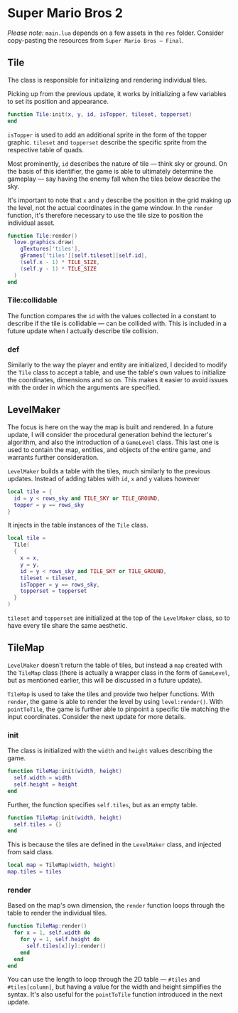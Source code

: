 # Super Mario Bros 2

_Please note:_ `main.lua` depends on a few assets in the `res` folder. Consider copy-pasting the resources from `Super Mario Bros — Final`.

## Tile

The class is responsible for initializing and rendering individual tiles.

Picking up from the previous update, it works by initializing a few variables to set its position and appearance.

```lua
function Tile:init(x, y, id, isTopper, tileset, topperset)
end
```

`isTopper` is used to add an additional sprite in the form of the topper graphic. `tileset` and `topperset` describe the specific sprite from the respective table of quads.

Most prominently, `id` describes the nature of tile — think sky or ground. On the basis of this identifier, the game is able to ultimately determine the gameplay — say having the enemy fall when the tiles below describe the sky.

It's important to note that `x` and `y` describe the position in the grid making up the level, not the actual coordinates in the game window. In the `render` function, it's therefore necessary to use the tile size to position the individual asset.

```lua
function Tile:render()
  love.graphics.draw(
    gTextures['tiles'],
    gFrames['tiles'][self.tileset][self.id],
    (self.x - 1) * TILE_SIZE,
    (self.y - 1) * TILE_SIZE
  )
end
```

### Tile:collidable

The function compares the `id` with the values collected in a constant to describe if the tile is collidable — can be collided with. This is included in a future update when I actually describe tile collision.

### def

Similarly to the way the player and entity are initialized, I decided to modify the `Tile` class to accept a table, and use the table's own values to initialize the coordinates, dimensions and so on. This makes it easier to avoid issues with the order in which the arguments are specified.

## LevelMaker

The focus is here on the way the map is built and rendered. In a future update, I will consider the procedural generation behind the lecturer's algorithm, and also the introduction of a `GameLevel` class. This last one is used to contain the map, entities, and objects of the entire game, and warrants further consideration.

`LevelMaker` builds a table with the tiles, much similarly to the previous updates. Instead of adding tables with `id`, `x` and `y` values however

```lua
local tile = {
  id = y < rows_sky and TILE_SKY or TILE_GROUND,
  topper = y == rows_sky
}
```

It injects in the table instances of the `Tile` class.

```lua
local tile =
  Tile(
  {
    x = x,
    y = y,
    id = y < rows_sky and TILE_SKY or TILE_GROUND,
    tileset = tileset,
    isTopper = y == rows_sky,
    topperset = topperset
  }
)
```

`tileset` and `topperset` are initialized at the top of the `LevelMaker` class, so to have every tile share the same aesthetic.

## TileMap

`LevelMaker` doesn't return the table of tiles, but instead a `map` created with the `TileMap` class (there is actually a wrapper class in the form of `GameLevel`, but as mentioned earlier, this will be discussed in a future update).

`TileMap` is used to take the tiles and provide two helper functions. With `render`, the game is able to render the level by using `level:render()`. With `pointToTile`, the game is further able to pinpoint a specific tile matching the input coordinates. Consider the next update for more details.

### init

The class is initialized with the `width` and `height` values describing the game.

```lua
function TileMap:init(width, height)
  self.width = width
  self.height = height
end
```

Further, the function specifies `self.tiles`, but as an empty table.

```lua
function TileMap:init(width, height)
  self.tiles = {}
end
```

This is because the tiles are defined in the `LevelMaker` class, and injected from said class.

```lua
local map = TileMap(width, height)
map.tiles = tiles
```

### render

Based on the map's own dimension, the `render` function loops through the table to render the individual tiles.

```lua
function TileMap:render()
  for x = 1, self.width do
    for y = 1, self.height do
      self.tiles[x][y]:render()
    end
  end
end
```

You can use the length to loop through the 2D table — `#tiles` and `#tiles[column]`, but having a value for the width and height simplifies the syntax. It's also useful for the `pointToTile` function introduced in the next update.
